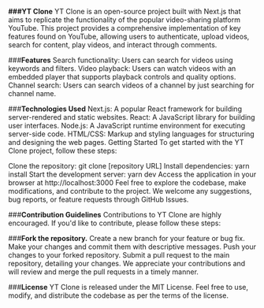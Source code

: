 **###YT Clone**
YT Clone is an open-source project built with Next.js that aims to replicate the functionality of the popular video-sharing platform YouTube. This project provides a comprehensive implementation of key features found on YouTube, allowing users to authenticate, upload videos, search for content, play videos, and interact through comments.

###**Features**
Search functionality: Users can search for videos using keywords and filters.
Video playback: Users can watch videos with an embedded player that supports playback controls and quality options.
Channel search: Users can search videos of a channel by just searching for channel name.

###**Technologies Used**
Next.js: A popular React framework for building server-rendered and static websites.
React: A JavaScript library for building user interfaces.
Node.js: A JavaScript runtime environment for executing server-side code.
HTML/CSS: Markup and styling languages for structuring and designing the web pages.
Getting Started
To get started with the YT Clone project, follow these steps:

Clone the repository: git clone [repository URL]
Install dependencies: yarn install
Start the development server: yarn dev
Access the application in your browser at http://localhost:3000
Feel free to explore the codebase, make modifications, and contribute to the project. We welcome any suggestions, bug reports, or feature requests through GitHub Issues.

###**Contribution Guidelines**
Contributions to YT Clone are highly encouraged. If you'd like to contribute, please follow these steps:

###**Fork the repository.**
Create a new branch for your feature or bug fix.
Make your changes and commit them with descriptive messages.
Push your changes to your forked repository.
Submit a pull request to the main repository, detailing your changes.
We appreciate your contributions and will review and merge the pull requests in a timely manner.

###**License**
YT Clone is released under the MIT License. Feel free to use, modify, and distribute the codebase as per the terms of the license.
